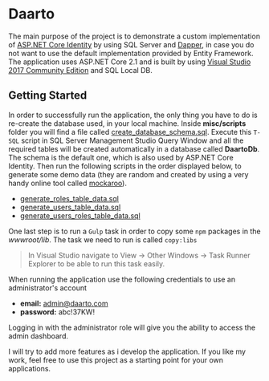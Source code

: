 # Daarto

The main purpose of the project is to demonstrate a custom implementation of [ASP.NET Core Identity](https://docs.microsoft.com/en-us/aspnet/core/security/authentication/identity) by using SQL Server and [Dapper](https://github.com/StackExchange/Dapper), in case you do not want to use the default implementation provided by Entity Framework.
The application uses ASP.NET Core 2.1 and is built by using [Visual Studio 2017 Community Edition](https://www.visualstudio.com/vs/community/) and SQL Local DB.

## Getting Started

In order to successfully run the application, the only thing you have to do is re-create the database used, in your local machine. Inside **misc/scripts** folder you will find a file called [create_database_schema.sql](https://github.com/giorgos07/Daarto/blob/master/misc/scripts/create_database_schema.sql).
Execute this `T-SQL` script in SQL Server Management Studio Query Window and all the required tables will be created automatically in a database called **DaartoDb**. The schema is the default one, which is also used by ASP.NET Core Identity. Then run the following scripts in the order displayed below, to generate some demo data (they are random and created by using a very handy online tool called [mockaroo](https://www.mockaroo.com/)).

* [generate_roles_table_data.sql](https://github.com/giorgos07/Daarto/blob/master/misc/scripts/generate_roles_table_data.sql)
* [generate_users_table_data.sql](https://github.com/giorgos07/Daarto/blob/master/misc/scripts/generate_users_table_data.sql)
* [generate_users_roles_table_data.sql](https://github.com/giorgos07/Daarto/blob/master/misc/scripts/generate_users_roles_table_data.sql)

One last step is to run a `Gulp` task in order to copy some `npm` packages in the *wwwroot/lib*. The task we need to run is called `copy:libs`

> In Visual Studio navigate to View -> Other Windows -> Task Runner Explorer to be able to run this task easily.

When running the application use the following credentials to use an administrator's account

* **email:** admin@daarto.com
* **password:** abc!37KW!

Logging in with the administrator role will give you the ability to access the admin dashboard.

I will try to add more features as i develop the application. If you like my work, feel free to use this project as a starting point for your own applications.